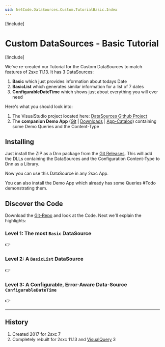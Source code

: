 ```yaml
---
uid: NetCode.DataSources.Custom.TutorialBasic.Index
---
```


[!include[](_obsolete-docs.md)]

# Custom DataSources - Basic Tutorial

[!include[](~/pages/basics/stack/_shared-float-summary.md)]
<style> .context-box-summary .datasource-custom { visibility: visible; } </style>

We've re-created our Tutorial for the Custom DataSources to match features of 2sxc 11.13. It has 3 DataSources:

1. **Basic** which just provides information about todays Date
1. **BasicList** which generates similar information for a list of 7 dates
1. **ConfigurableDateTime** which shows just about everything you will ever need

Here's what you should look into:

1. The VisualStudio project located here: [DataSources Github Project](https://github.com/2sic/datasource-tutorial-basic)
1. The **companion Demo App** ([Git](https://github.com/2sic/app-tutorial-datasource-basic) | [Downloads](https://github.com/2sic/app-tutorial-datasource-basic/releases) | [App-Catalog](https://2sxc.org/en/apps/app/tutorial-use-a-custom-developed-datasource)) containing some Demo Queries and the Content-Type

## Installing

Just install the ZIP as a Dnn package from the [Git Releases](https://github.com/2sic/datasource-tutorial-basic/releases). 
This will add the DLLs containing the DataSources and the Configuration Content-Type to Dnn as a Library.

Now you can use this DataSource in any 2sxc App. 

You can also install the Demo App which already has some Queries #Todo demonstrating them. 

## Discover the Code

Download the [Git-Repo](https://github.com/2sic/datasource-tutorial-basic) and look at the Code. Next we'll explain the highlights: 

### Level 1: The most `Basic` DataSource

👉 [](xref:NetCode.DataSources.Custom.TutorialBasic.Basic)


### Level 2: A `BasicList`  DataSource

👉 [](xref:NetCode.DataSources.Custom.TutorialBasic.BasicList)

### Level 3: A Configurable, Error-Aware Data-Source `ConfigurableDateTime`

👉 [](xref:NetCode.DataSources.Custom.TutorialBasic.Configurable)

---

## History

1. Created 2017 for 2sxc 7
1. Completely rebuilt for 2sxc 11.13 and [VisualQuery](xref:Basics.Query.VisualQuery.Index) 3

